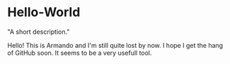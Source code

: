 # Hello-World
"A short description."

Hello! This is Armando and I'm still quite lost by now.  I hope I get the hang of GitHub soon.  It seems to be a very usefull tool.
